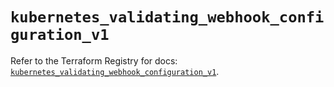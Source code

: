 # `kubernetes_validating_webhook_configuration_v1`

Refer to the Terraform Registry for docs: [`kubernetes_validating_webhook_configuration_v1`](https://registry.terraform.io/providers/hashicorp/kubernetes/2.27.0/docs/resources/validating_webhook_configuration_v1).

